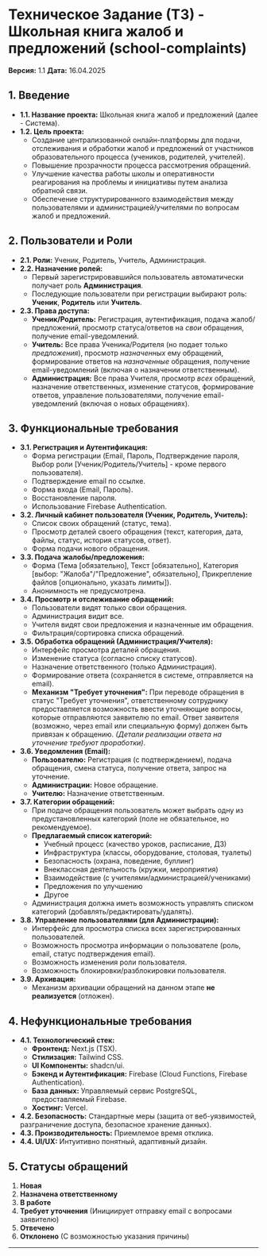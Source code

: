 # Техническое Задание (ТЗ) - Школьная книга жалоб и предложений (school-complaints)

**Версия:** 1.1
**Дата:** 16.04.2025

## 1. Введение

*   **1.1. Название проекта:** Школьная книга жалоб и предложений (далее - Система).
*   **1.2. Цель проекта:**
    *   Создание централизованной онлайн-платформы для подачи, отслеживания и обработки жалоб и предложений от участников образовательного процесса (учеников, родителей, учителей).
    *   Повышение прозрачности процесса рассмотрения обращений.
    *   Улучшение качества работы школы и оперативности реагирования на проблемы и инициативы путем анализа обратной связи.
    *   Обеспечение структурированного взаимодействия между пользователями и администрацией/учителями по вопросам жалоб и предложений.

## 2. Пользователи и Роли

*   **2.1. Роли:** Ученик, Родитель, Учитель, Администрация.
*   **2.2. Назначение ролей:**
    *   Первый зарегистрировавшийся пользователь автоматически получает роль **Администрация**.
    *   Последующие пользователи при регистрации выбирают роль: **Ученик**, **Родитель** или **Учитель**.
*   **2.3. Права доступа:**
    *   **Ученик/Родитель:** Регистрация, аутентификация, подача жалоб/предложений, просмотр статуса/ответов на *свои* обращения, получение email-уведомлений.
    *   **Учитель:** Все права Ученика/Родителя (но подает только *предложения*), просмотр *назначенных* ему обращений, формирование ответов на *назначенные* обращения, получение email-уведомлений (включая о назначении ответственным).
    *   **Администрация:** Все права Учителя, просмотр *всех* обращений, назначение ответственных, изменение статусов, формирование ответов, управление пользователями, получение email-уведомлений (включая о новых обращениях).

## 3. Функциональные требования

*   **3.1. Регистрация и Аутентификация:**
    *   Форма регистрации (Email, Пароль, Подтверждение пароля, Выбор роли [Ученик/Родитель/Учитель] - кроме первого пользователя).
    *   Подтверждение email по ссылке.
    *   Форма входа (Email, Пароль).
    *   Восстановление пароля.
    *   Использование Firebase Authentication.
*   **3.2. Личный кабинет пользователя (Ученик, Родитель, Учитель):**
    *   Список своих обращений (статус, тема).
    *   Просмотр деталей своего обращения (текст, категория, дата, файлы, статус, история статусов, ответ).
    *   Форма подачи нового обращения.
*   **3.3. Подача жалобы/предложения:**
    *   Форма (Тема [обязательно], Текст [обязательно], Категория [выбор: "Жалоба"/"Предложение", обязательно], Прикрепление файлов [опционально, указать лимиты]).
    *   Анонимность не предусмотрена.
*   **3.4. Просмотр и отслеживание обращений:**
    *   Пользователи видят только свои обращения.
    *   Администрация видит все.
    *   Учителя видят свои предложения и назначенные им обращения.
    *   Фильтрация/сортировка списка обращений.
*   **3.5. Обработка обращений (Администрация/Учителя):**
    *   Интерфейс просмотра деталей обращения.
    *   Изменение статуса (согласно списку статусов).
    *   Назначение ответственного (только Администрация).
    *   Формирование ответа (сохраняется в системе, отправляется на email).
    *   **Механизм "Требует уточнения":** При переводе обращения в статус "Требует уточнения", ответственному сотруднику предоставляется возможность ввести уточняющие вопросы, которые отправляются заявителю по email. Ответ заявителя (возможно, через email или специальную форму) должен быть привязан к обращению. *(Детали реализации ответа на уточнение требуют проработки)*.
*   **3.6. Уведомления (Email):**
    *   **Пользователю:** Регистрация (с подтверждением), подача обращения, смена статуса, получение ответа, запрос на уточнение.
    *   **Администрации:** Новое обращение.
    *   **Учителю:** Назначение ответственным.
*   **3.7. Категории обращений:**
    *   При подаче обращения пользователь может выбрать одну из предустановленных категорий (поле не обязательное, но рекомендуемое).
    *   **Предлагаемый список категорий:**
        *   Учебный процесс (качество уроков, расписание, ДЗ)
        *   Инфраструктура (классы, оборудование, столовая, туалеты)
        *   Безопасность (охрана, поведение, буллинг)
        *   Внеклассная деятельность (кружки, мероприятия)
        *   Взаимодействие (с учителями/администрацией/учениками)
        *   Предложения по улучшению
        *   Другое
    *   Администрация должна иметь возможность управлять списком категорий (добавлять/редактировать/удалять).
*   **3.8. Управление пользователями (для Администрации):**
    *   Интерфейс для просмотра списка всех зарегистрированных пользователей.
    *   Возможность просмотра информации о пользователе (роль, email, статус подтверждения email).
    *   Возможность изменения роли пользователя.
    *   Возможность блокировки/разблокировки пользователя.
*   **3.9. Архивация:**
    *   Механизм архивации обращений на данном этапе **не реализуется** (отложен).

## 4. Нефункциональные требования

*   **4.1. Технологический стек:**
    *   **Фронтенд:** Next.js (TSX).
    *   **Стилизация:** Tailwind CSS.
    *   **UI Компоненты:** shadcn/ui.
    *   **Бэкенд и Аутентификация:** Firebase (Cloud Functions, Firebase Authentication).
    *   **База данных:** Управляемый сервис PostgreSQL, предоставляемый Firebase.
    *   **Хостинг:** Vercel.
*   **4.2. Безопасность:** Стандартные меры (защита от веб-уязвимостей, разграничение доступа, безопасное хранение данных).
*   **4.3. Производительность:** Приемлемое время отклика.
*   **4.4. UI/UX:** Интуитивно понятный, адаптивный дизайн.

## 5. Статусы обращений

1.  **Новая**
2.  **Назначена ответственному**
3.  **В работе**
4.  **Требует уточнения** (Инициирует отправку email с вопросами заявителю)
5.  **Отвечено**
6.  **Отклонено** (С возможностью указания причины)

---
